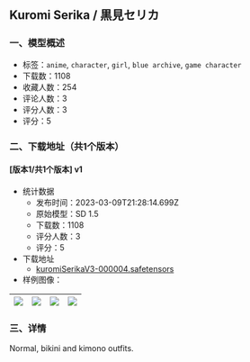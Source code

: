## Kuromi Serika / 黒見セリカ
### 一、模型概述

- 标签：`anime`, `character`, `girl`, `blue archive`, `game character`
- 下载数：1108
- 收藏人数：254
- 评论人数：3
- 评分人数：3
- 评分：5

### 二、下载地址（共1个版本）

#### [版本1/共1个版本] v1

- 统计数据
  - 发布时间：2023-03-09T21:28:14.699Z
  - 原始模型：SD 1.5
  - 下载数：1108
  - 评分人数：3
  - 评分：5
- 下载地址
  - [kuromiSerikaV3-000004.safetensors](https://civitai.com/api/download/models/20859)
- 样例图像：

| <img src="https://image.civitai.com/xG1nkqKTMzGDvpLrqFT7WA/979e56c8-fcb9-4aed-0336-c95f56fcbc00/width=450/221065.jpeg" /> | <img src="https://image.civitai.com/xG1nkqKTMzGDvpLrqFT7WA/8ce934bd-b687-4896-204f-c9c3dd924400/width=450/221068.jpeg" /> | <img src="https://image.civitai.com/xG1nkqKTMzGDvpLrqFT7WA/0067fc52-8ecf-4bb2-cf17-8d2e7fc49300/width=450/221067.jpeg" /> | <img src="https://image.civitai.com/xG1nkqKTMzGDvpLrqFT7WA/ce8f9b35-e126-47d1-9e9a-3096ea60e000/width=450/221066.jpeg" /> |
| ---- | ---- | ---- | ---- |


### 三、详情
<p>Normal, bikini and kimono outfits.</p>